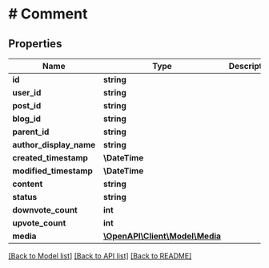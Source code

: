 # # Comment

## Properties

Name | Type | Description | Notes
------------ | ------------- | ------------- | -------------
**id** | **string** |  | [optional]
**user_id** | **string** |  | [optional]
**post_id** | **string** |  | [optional]
**blog_id** | **string** |  | [optional]
**parent_id** | **string** |  | [optional]
**author_display_name** | **string** |  | [optional]
**created_timestamp** | **\DateTime** |  | [optional]
**modified_timestamp** | **\DateTime** |  | [optional]
**content** | **string** |  | [optional]
**status** | **string** |  | [optional]
**downvote_count** | **int** |  | [optional]
**upvote_count** | **int** |  | [optional]
**media** | [**\OpenAPI\Client\Model\Media**](Media.md) |  | [optional]

[[Back to Model list]](../../README.md#models) [[Back to API list]](../../README.md#endpoints) [[Back to README]](../../README.md)
